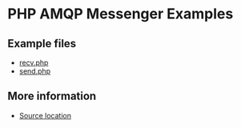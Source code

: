 
# PHP AMQP Messenger Examples

## Example files

 - [recv.php](recv.php.html)
 - [send.php](send.php.html)

## More information

 - [Source location](https://github.com/apache/qpid-proton/tree/0.15.0/examples/php/messenger)
